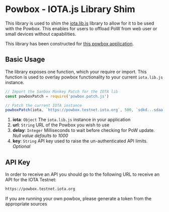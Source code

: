 # Powbox - IOTA.js Library Shim

This library is used to shim the [iota.lib.js](https://github.com/iotaledger/iota.lib.js) library to allow for it to be used with the Powbox. This enables for users to offload PoW from web user or small devices without capabilities.

This library has been constructed for [this powbox application](#).

## Basic Usage

The library exposes one function, which your require or import. This function is used to overlay powbox functionality to your current `iota.lib.js` instance.

```javascript
// Import the Sanbox Monkey Patch for the IOTA lib
const powboxPatch = require('powbox.patch.js')

// Patch the current IOTA instance
powboxPatch(iota, `https://powbox.testnet.iota.org`, 500, `sdkd...sdaa`)
```

1. **iota**: `Object` The `iota.lib.js` instance in your application
2. **url**: `String` URL of the Powbox you wish to use
3. **delay**: `Integer` Milliseconds to wait before checking for PoW update. _Null value defaults to 1000_
4. **key**: `String` API key used to raise the un-authenticated API limits. _Optional_

## API Key

In order to receive an API you should go to the following URL to receive an API for the IOTA Testnet:

```bash
https://powbox.testnet.iota.org
```

If you are running your own powbox, please generate a token from the appropriate sources
